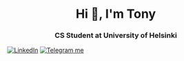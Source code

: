 <h1 align="center">Hi 👋, I'm Tony</h1>
<h3 align="center">CS Student at University of Helsinki</h3>

<p align="center">
</p>

<p align="left">
    <a href="https://www.linkedin.com/in/lamtonylam" target="_blank"><img alt="LinkedIn" src="https://img.shields.io/badge/LinkedIn-0077B5?style=for-the-badge&logo=linkedin&logoColor=white"></a>
    <a href="https://telegram.me/mangoflamingo" target="_blank"><img alt="Telegram me" src="https://img.shields.io/badge/Telegram-2CA5E0?style=for-the-badge&logo=telegram&logoColor=white"></a>
</p>

